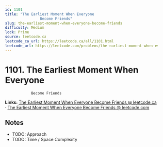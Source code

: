 ```yaml
--- 
id: 1101
title: "The Earliest Moment When Everyone
                Become Friends"
slug: the-earliest-moment-when-everyone-become-friends
difficulty: Medium
lock: Prime
source: leetcode.ca
leetcode_ca_url: https://leetcode.ca/all/1101.html
leetcode_url: https://leetcode.com/problems/the-earliest-moment-when-everyone-become-friends/
---
```


# 1101. The Earliest Moment When Everyone
                Become Friends

**Links:** [The Earliest Moment When Everyone
                Become Friends @ leetcode.ca](https://leetcode.ca/all/1101.html) · [The Earliest Moment When Everyone
                Become Friends @ leetcode.com](https://leetcode.com/problems/the-earliest-moment-when-everyone-become-friends/)

## Notes
- TODO: Approach
- TODO: Time / Space Complexity
